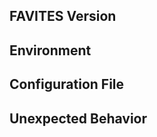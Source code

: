 <!--- Provide a general summary of the issue in the Title above -->

## FAVITES Version
<!--- Provide the FAVITES version number you used. If there is a later version, please first try that to see if the issue has been fixed -->

## Environment
<!--- What OS, and how are you running FAVITES (e.g. Docker)? -->

## Configuration File
<!--- Include your configuration file here -->

## Unexpected Behavior
<!--- What happened, and how did it deviate from what you were expecting? -->

